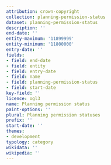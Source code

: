 ```yaml
---
attribution: crown-copyright
collection: planning-permission-status
dataset: planning-permission-status
description: ''
end-date: ''
entity-maximum: '11899999'
entity-minimum: '11800000'
entry-date: ''
fields:
- field: end-date
- field: entity
- field: entry-date
- field: name
- field: planning-permission-status
- field: start-date
key-field: ''
licence: ogl3
name: Planning permission status
paint-options: ''
plural: Planning permission statuses
prefix: ''
start-date: ''
themes:
- development
typology: category
wikidata: ''
wikipedia: ''
---
```

